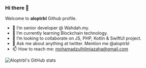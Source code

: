 ### Hi there 👋

Welcome to **aloptrbl** Github profile.

- 🔭 I’m senior developer @ Wahdah.my.
- 🌱 I’m currently learning Blockchain technology.
- 👯 I’m looking to collaborate on JS, PHP, Kotlin & SwiftUI project.
- 💬 Ask me about anything at twitter. Mention me @aloptrbl
- 📫 How to reach me: mohamadzulhilmiazaha@gmail.com

![Aloptrbl's GitHub stats](https://github-readme-stats.vercel.app/api?username=aloptrbl&show_icons=true&theme=radical)



